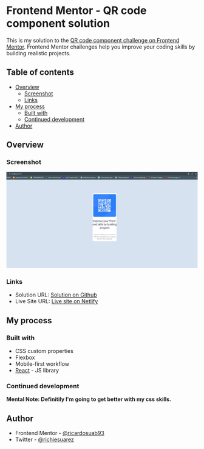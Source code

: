 # Frontend Mentor - QR code component solution

This is my solution to the [QR code component challenge on Frontend Mentor](https://www.frontendmentor.io/challenges/qr-code-component-iux_sIO_H). Frontend Mentor challenges help you improve your coding skills by building realistic projects. 

## Table of contents

- [Overview](#overview)
  - [Screenshot](#screenshot)
  - [Links](#links)
- [My process](#my-process)
  - [Built with](#built-with)
  - [Continued development](#continued-development)
- [Author](#author)

## Overview
### Screenshot
![](./src/Images/screenshot.jpg)

### Links

- Solution URL: [Solution on Github](https://github.com/ricardosuab93/QR-COMPONENT-FM)
- Live Site URL: [Live site on Netlify](https://glittery-challengefm.netlify.app/)

## My process

### Built with

- CSS custom properties
- Flexbox
- Mobile-first workflow
- [React](https://reactjs.org/) - JS library

### Continued development

**Mental Note: Definitily I'm going to get better with my css skills.**

## Author
<!-- - Website - [Add your name here](https://www.your-site.com) -->
- Frontend Mentor - [@ricardosuab93](https://www.frontendmentor.io/profile/ricardosuab93)
- Twitter - [@richiesuarez](https://twitter.com/richiesuarez)

